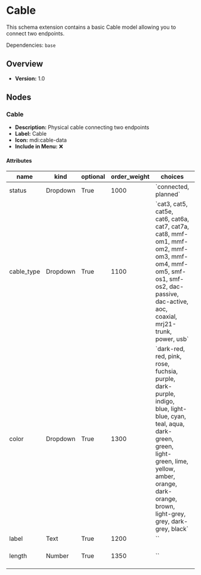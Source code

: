 # Cable

This schema extension contains a basic Cable model allowing you to connect two endpoints.

Dependencies: `base`

## Overview

- **Version:** 1.0

## Nodes

### Cable

- **Description:** Physical cable connecting two endpoints
- **Label:** Cable
- **Icon:** mdi:cable-data
- **Include in Menu:** ❌

#### Attributes

| name | kind | optional | order_weight | choices | label |
| ---- | ---- | -------- | ------------ | ------- | ----- |
| status | Dropdown | True | 1000 | \`connected, planned\` |  |
| cable\_type | Dropdown | True | 1100 | \`cat3, cat5, cat5e, cat6, cat6a, cat7, cat7a, cat8, mmf\-om1, mmf\-om2, mmf\-om3, mmf\-om4, mmf\-om5, smf\-os1, smf\-os2, dac\-passive, dac\-active, aoc, coaxial, mrj21\-trunk, power, usb\` |  |
| color | Dropdown | True | 1300 | \`dark\-red, red, pink, rose, fuchsia, purple, dark\-purple, indigo, blue, light\-blue, cyan, teal, aqua, dark\-green, green, light\-green, lime, yellow, amber, orange, dark\-orange, brown, light\-grey, grey, dark\-grey, black\` |  |
| label | Text | True | 1200 | \`\` |  |
| length | Number | True | 1350 | \`\` | Length \(in cm\) |
